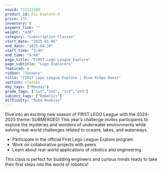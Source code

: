 ```yaml
---
ecwid: 712122169
product_id: FLL-Explore-3
price: 135
inventory: 8
payment_link: ""
weight: "430"
category: "Subscription Classes"
start_date: "2025-01-06"
end_date: "2025-04-30"
start_time: "3:45"
end_time: "5:00"
page_title: "FIRST Lego League Explore"
page_subtitle: "Lego Explorers"
featured: 0
ribbon: "January"
title: "FIRST Lego League Explore | Blue Ridge Boost"
section: classes
day_tags: ["Monday"]
grade_tags: ["1st","2nd", "3rd","4th"]
subject_tags: ["Robotics"]
difficulty: "Robo Rookies"
---
```

<p><strong></strong></p><p>Dive into an exciting new season of FIRST LEGO League with the 2024-2025 theme: SUBMERGED! This year’s challenge invites participants to explore the mysteries and wonders of underwater environments while solving real-world challenges related to oceans, lakes, and waterways.</p><ul>
	<li>Participate in the official First Lego League Explore program</li>
	<li>Work on collaborative projects with peers</li>
	<li>Learn about real-world applications of robotics and engineering</li>
</ul><p>This class is perfect for budding engineers and curious minds ready to take their first steps into the world of robotics!</p>
